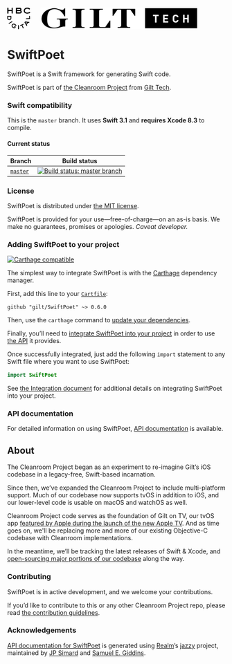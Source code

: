 ![HBC Digital logo](https://raw.githubusercontent.com/gilt/Cleanroom/master/Assets/hbc-digital-logo.png)     
![Gilt Tech logo](https://raw.githubusercontent.com/gilt/Cleanroom/master/Assets/gilt-tech-logo.png)

# SwiftPoet

SwiftPoet is a Swift framework for generating Swift code.

SwiftPoet is part of [the Cleanroom Project](https://github.com/gilt/Cleanroom) from [Gilt Tech](http://tech.gilt.com).


### Swift compatibility

This is the `master` branch. It uses **Swift 3.1** and **requires Xcode 8.3** to compile.


#### Current status

Branch|Build status
--------|------------------------
[`master`](https://github.com/gilt/SwiftPoet)|[![Build status: master branch](https://travis-ci.org/gilt/SwiftPoet.svg?branch=master)](https://travis-ci.org/gilt/SwiftPoet)


### License

SwiftPoet is distributed under [the MIT license](https://github.com/gilt/SwiftPoet/blob/master/LICENSE).

SwiftPoet is provided for your use—free-of-charge—on an as-is basis. We make no guarantees, promises or apologies. *Caveat developer.*


### Adding SwiftPoet to your project

[![Carthage compatible](https://img.shields.io/badge/Carthage-compatible-4BC51D.svg?style=flat)](https://github.com/Carthage/Carthage)

The simplest way to integrate SwiftPoet is with the [Carthage](https://github.com/Carthage/Carthage) dependency manager.

First, add this line to your [`Cartfile`](https://github.com/Carthage/Carthage/blob/master/Documentation/Artifacts.md#cartfile):

```
github "gilt/SwiftPoet" ~> 0.6.0
```

Then, use the `carthage` command to [update your dependencies](https://github.com/Carthage/Carthage#upgrading-frameworks).

Finally, you’ll need to [integrate SwiftPoet into your project](https://github.com/gilt/SwiftPoet/blob/master/INTEGRATION.md) in order to use [the API](https://rawgit.com/gilt/SwiftPoet/master/Documentation/API/index.html) it provides.

Once successfully integrated, just add the following `import` statement to any Swift file where you want to use SwiftPoet:

```swift
import SwiftPoet
```

See [the Integration document](https://github.com/gilt/SwiftPoet/blob/master/INTEGRATION.md) for additional details on integrating SwiftPoet into your project.


### API documentation

For detailed information on using SwiftPoet, [API documentation](https://rawgit.com/gilt/SwiftPoet/master/Documentation/API/index.html) is available.


## About

The Cleanroom Project began as an experiment to re-imagine Gilt’s iOS codebase in a legacy-free, Swift-based incarnation.

Since then, we’ve expanded the Cleanroom Project to include multi-platform support. Much of our codebase now supports tvOS in addition to iOS, and our lower-level code is usable on macOS and watchOS as well.

Cleanroom Project code serves as the foundation of Gilt on TV, our tvOS app [featured by Apple during the launch of the new Apple TV](http://www.apple.com/apple-events/september-2015/). And as time goes on, we'll be replacing more and more of our existing Objective-C codebase with Cleanroom implementations.

In the meantime, we’ll be tracking the latest releases of Swift & Xcode, and [open-sourcing major portions of our codebase](https://github.com/gilt/Cleanroom#open-source-by-default) along the way.


### Contributing

SwiftPoet is in active development, and we welcome your contributions.

If you’d like to contribute to this or any other Cleanroom Project repo, please read [the contribution guidelines](https://github.com/gilt/Cleanroom#contributing-to-the-cleanroom-project).


### Acknowledgements

[API documentation for SwiftPoet](https://rawgit.com/gilt/SwiftPoet/master/Documentation/API/index.html) is generated using [Realm](http://realm.io)’s [jazzy](https://github.com/realm/jazzy/) project, maintained by [JP Simard](https://github.com/jpsim) and [Samuel E. Giddins](https://github.com/segiddins).

